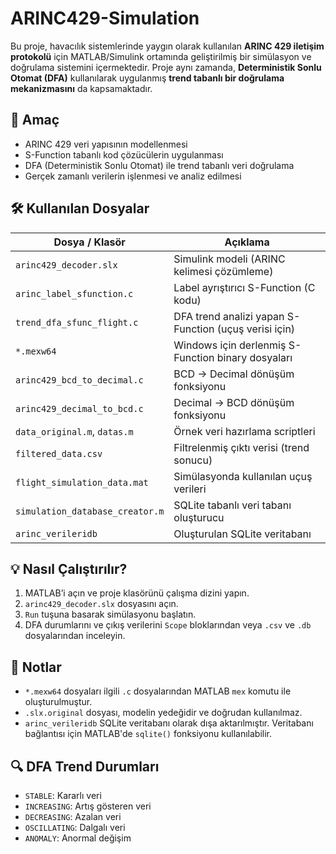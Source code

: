 # ARINC429-Simulation

Bu proje, havacılık sistemlerinde yaygın olarak kullanılan **ARINC 429 iletişim protokolü** için MATLAB/Simulink ortamında geliştirilmiş bir simülasyon ve doğrulama sistemini içermektedir. Proje aynı zamanda, **Deterministik Sonlu Otomat (DFA)** kullanılarak uygulanmış **trend tabanlı bir doğrulama mekanizmasını** da kapsamaktadır.

## 🎯 Amaç

- ARINC 429 veri yapısının modellenmesi
- S-Function tabanlı kod çözücülerin uygulanması
- DFA (Deterministik Sonlu Otomat) ile trend tabanlı veri doğrulama
- Gerçek zamanlı verilerin işlenmesi ve analiz edilmesi

## 🛠️ Kullanılan Dosyalar

| Dosya / Klasör                    | Açıklama |
|----------------------------------|----------|
| `arinc429_decoder.slx`           | Simulink modeli (ARINC kelimesi çözümleme) |
| `arinc_label_sfunction.c`        | Label ayrıştırıcı S-Function (C kodu) |
| `trend_dfa_sfunc_flight.c`       | DFA trend analizi yapan S-Function (uçuş verisi için) |
| `*.mexw64`                        | Windows için derlenmiş S-Function binary dosyaları |
| `arinc429_bcd_to_decimal.c`      | BCD → Decimal dönüşüm fonksiyonu |
| `arinc429_decimal_to_bcd.c`      | Decimal → BCD dönüşüm fonksiyonu |
| `data_original.m`, `datas.m`     | Örnek veri hazırlama scriptleri |
| `filtered_data.csv`              | Filtrelenmiş çıktı verisi (trend sonucu) |
| `flight_simulation_data.mat`     | Simülasyonda kullanılan uçuş verileri |
| `simulation_database_creator.m`  | SQLite tabanlı veri tabanı oluşturucu |
| `arinc_verileridb`               | Oluşturulan SQLite veritabanı |

## 💡 Nasıl Çalıştırılır?

1. MATLAB’i açın ve proje klasörünü çalışma dizini yapın.
2. `arinc429_decoder.slx` dosyasını açın.
3. `Run` tuşuna basarak simülasyonu başlatın.
4. DFA durumlarını ve çıkış verilerini `Scope` bloklarından veya `.csv` ve `.db` dosyalarından inceleyin.

## 📌 Notlar

- `*.mexw64` dosyaları ilgili `.c` dosyalarından MATLAB `mex` komutu ile oluşturulmuştur.
- `.slx.original` dosyası, modelin yedeğidir ve doğrudan kullanılmaz.
- `arinc_verileridb` SQLite veritabanı olarak dışa aktarılmıştır. Veritabanı bağlantısı için MATLAB'de `sqlite()` fonksiyonu kullanılabilir.

## 🔍 DFA Trend Durumları

- `STABLE`: Kararlı veri
- `INCREASING`: Artış gösteren veri
- `DECREASING`: Azalan veri
- `OSCILLATING`: Dalgalı veri
- `ANOMALY`: Anormal değişim
